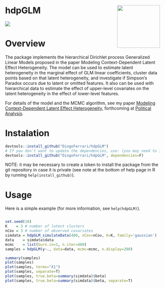 hdpGLM <img src='man/figures/logo.png' align="right" height="139" />
======


[![](https://travis-ci.org/DiogoFerrari/hdpGLM.svg)](https://travis-ci.org/DiogoFerrari/hdpGLM)


Overview
========

The package implements the hierarchical Dirichlet process Generalized
Linear Models proposed in the paper Modeling Context-Dependent Latent
Effect Heterogeneity. The model can be used to estimate latent
heterogeneity in the marginal effect of GLM linear coefficients, cluster
data points based on that latent heterogeneity, and investigate if
Simpson’s Paradox occurs due to latent or omitted features. It also can
be used with hierarchical data to estimate the effect of upper-level
covariates on the latent heterogeneity in the effect of lower-level
features.

For details of the model and the MCMC algorithm, see my paper [Modeling
Context-Dependent Latent Effect
Heterogeneity](https://dioferrari.files.wordpress.com/2018/09/hdpglm_v31.pdf),
forthcoming at [Political
Analysis](https://www.cambridge.org/core/journals/political-analysis).

Instalation
===========

``` {.r .rundoc-block rundoc-language="R" rundoc-exports="code"}
devtools::install_github("DiogoFerrari/hdpGLM")
# If you don't want to update the dependencies, use: (you may need to install some dependencies manually)
devtools::install_github("DiogoFerrari/hdpGLM", dependencies=F)
```

NOTE: it may be necessary to create a token to install the package from
the git repository in case it is private (see note at the bottom of help
page in R by running `help(install_github)`).

Usage
=====

Here is a simple example (for more information, see `help(hdpGLM)`).

``` {.r .rundoc-block rundoc-language="R" rundoc-exports="code"}

set.seed(10)
K    = 3 # number of latent clusters
nCov = 3 # number of observed covariates
simdata = hdpGLM_simulateData(400, nCov=nCov, K=K, family='gaussian')
data    = simdata$data
mcmc    = list(burn.in=1, n.iter=400)
samples = hdpGLM(y~., data=data, mcmc=mcmc, n.display=200)

summary(samples)
plot(samples)
plot(samples, terms="X1")
plot(samples, separate=T)
plot(samples, true.beta=summary(simdata)$beta)
plot(samples, true.beta=summary(simdata)$beta, separate=T)

```
